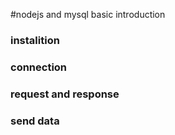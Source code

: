 #nodejs and mysql basic introduction 
### instalition

### connection 

### request and response 

### send data 
